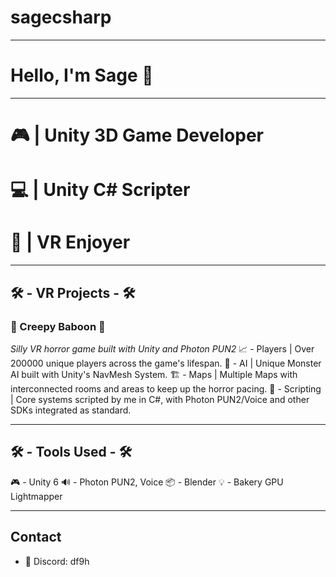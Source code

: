 # sagecsharp

---

# Hello, I'm Sage 👋

---

# 🎮 | **Unity 3D Game Developer**
# 💻 | **Unity C# Scripter**
# 👾 | **VR Enjoyer**

---

## 🛠️ - VR Projects - 🛠️

### 🦍 Creepy Baboon 🦍
*Silly VR horror game built with Unity and Photon PUN2*
📈 - Players | Over 200000 unique players across the game's lifespan.
🧠 - AI | Unique Monster AI built with Unity's NavMesh System.
🏗️ - Maps | Multiple Maps with interconnected rooms and areas to keep up the horror pacing.
👾 - Scripting | Core systems scripted by me in C#, with Photon PUN2/Voice and other SDKs integrated as standard.

---

## 🛠️ - Tools Used - 🛠️
🎮 - Unity 6
🔊 - Photon PUN2, Voice
📦 - Blender
💡 - Bakery GPU Lightmapper

---

## Contact

- 🧠 Discord: df9h
